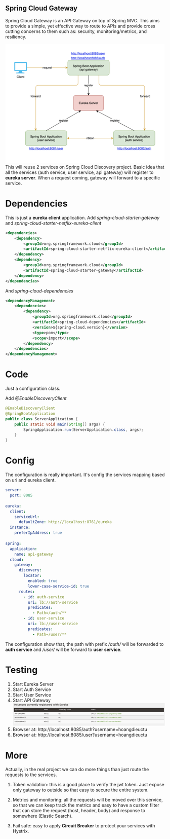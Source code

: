 ## Spring Cloud Gateway ##
Spring Cloud Gateway is an API Gateway on top of Spring MVC. 
This aims to provide a simple, yet effective way to route to APIs and provide cross cutting concerns to them such as: security, monitoring/metrics, and resiliency.

![picture](architecture.png)
This will reuse 2 services on Spring Cloud Discovery project.
Basic idea that all the services (auth service, user service, api gateway) will register to **eureka server**.
When a request coming, gateway will forward to a specific service.

# Dependencies
This is just a **eureka client** application.
Add *spring-cloud-starter-gateway* and *spring-cloud-starter-netflix-eureka-client*
```xml
<dependencies>
    <dependency>
        <groupId>org.springframework.cloud</groupId>
        <artifactId>spring-cloud-starter-netflix-eureka-client</artifactId>
    </dependency>
    <dependency>
        <groupId>org.springframework.cloud</groupId>
        <artifactId>spring-cloud-starter-gateway</artifactId>
    </dependency>
</dependencies>
```
And *spring-cloud-dependencies*
```xml
<dependencyManagement>
    <dependencies>
        <dependency>
            <groupId>org.springframework.cloud</groupId>
            <artifactId>spring-cloud-dependencies</artifactId>
            <version>${spring-cloud.version}</version>
            <type>pom</type>
            <scope>import</scope>
        </dependency>
    </dependencies>
</dependencyManagement>
```

# Code
Just a configuration class.

Add *@EnableDiscoveryClient*
```java
@EnableDiscoveryClient
@SpringBootApplication
public class ServerApplication {
	public static void main(String[] args) {
		SpringApplication.run(ServerApplication.class, args);
	}
}
```
# Config
The configuration is really important. It's config the services mapping based on uri and eureka client.

```yaml
server:
  port: 8085

eureka:
  client:
    serviceUrl:
      defaultZone: http://localhost:8761/eureka
  instance:
    preferIpAddress: true

spring:
  application:
    name: api-gateway
  cloud:
    gateway:
      discovery:
        locator:
          enabled: true
          lower-case-service-id: true
      routes:
        - id: auth-service
          uri: lb://auth-service
          predicates:
            - Path=/auth/**
        - id: user-service
          uri: lb://user-service
          predicates:
            - Path=/user/**
```
The configuration show that, the path with prefix */auth/* will be forwarded to **auth service** 
and */user/* will be forward to **user service**.


# Testing
1. Start Eureka Server
2. Start Auth Service
3. Start User Service
4. Start API Gateway
![picture](eureka.png)
5. Browser at: http://localhost:8085/auth?username=hoangdieuctu
6. Browser at: http://localhost:8085/user?username=hoangdieuctu

# More
Actually, in the real project we can do more things than just route the requests to the services.

1. Token validation: this is a good place to verify the jwt token. Just expose only gateway to outside so that easy to secure the entire system.

2. Metrics and monitoring: all the requests will be moved over this service, so that we can keep track the metrics and easy to have a custom filter that can store the request (host, header, body) and response to somewhere (Elastic Search).

3. Fail safe: easy to apply **Circuit Breaker** to protect your services with Hystrix.
